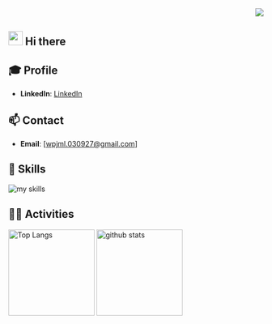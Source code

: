 <div align="right">
  <img src="https://komarev.com/ghpvc/?username=wpjml" />
</div>


## <img src="https://media.giphy.com/media/hvRJCLFzcasrR4ia7z/giphy.gif" width="28"> Hi there

## 🎓 Profile
- **LinkedIn**: [LinkedIn](https://www.linkedin.com/in/yuki-sakamoto-b11001301/?utm_source=share&utm_campaign=share_via&utm_content=profile&utm_medium=ios_app)

## 📫 Contact
- **Email**: [wpjml.030927@gmail.com]


## 🌱 Skills
<img alt="my skills" src="https://skillicons.dev/icons?theme=dark&perline=7&i=html,css,tailwindcss,javascript,python,selenium,flutter,ruby,rails,postgres,git" />
<br>


## 🏃‍♀️ Activities
<div align="left"> 
  <img alt="Top Langs" height="170px" src="https://github-readme-stats.vercel.app/api?username=wpjml&theme=vue-dark&layout=compact" />
  <img alt="github stats" height="170px" src="https://github-readme-stats.vercel.app/api/top-langs/?username=wpjml&theme=vue-dark&layout=compact" />
</div>
